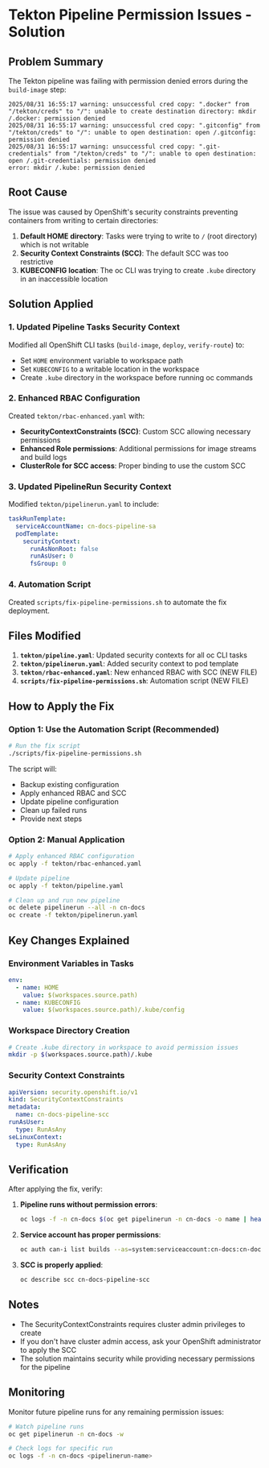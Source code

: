 # Tekton Pipeline Permission Issues - Solution

## Problem Summary

The Tekton pipeline was failing with permission denied errors during the `build-image` step:

```
2025/08/31 16:55:17 warning: unsuccessful cred copy: ".docker" from "/tekton/creds" to "/": unable to create destination directory: mkdir /.docker: permission denied
2025/08/31 16:55:17 warning: unsuccessful cred copy: ".gitconfig" from "/tekton/creds" to "/": unable to open destination: open /.gitconfig: permission denied
2025/08/31 16:55:17 warning: unsuccessful cred copy: ".git-credentials" from "/tekton/creds" to "/": unable to open destination: open /.git-credentials: permission denied
error: mkdir /.kube: permission denied
```

## Root Cause

The issue was caused by OpenShift's security constraints preventing containers from writing to certain directories:

1. **Default HOME directory**: Tasks were trying to write to `/` (root directory) which is not writable
2. **Security Context Constraints (SCC)**: The default SCC was too restrictive
3. **KUBECONFIG location**: The oc CLI was trying to create `.kube` directory in an inaccessible location

## Solution Applied

### 1. Updated Pipeline Tasks Security Context

Modified all OpenShift CLI tasks (`build-image`, `deploy`, `verify-route`) to:
- Set `HOME` environment variable to workspace path
- Set `KUBECONFIG` to a writable location in the workspace
- Create `.kube` directory in the workspace before running oc commands

### 2. Enhanced RBAC Configuration

Created `tekton/rbac-enhanced.yaml` with:
- **SecurityContextConstraints (SCC)**: Custom SCC allowing necessary permissions
- **Enhanced Role permissions**: Additional permissions for image streams and build logs
- **ClusterRole for SCC access**: Proper binding to use the custom SCC

### 3. Updated PipelineRun Security Context

Modified `tekton/pipelinerun.yaml` to include:
```yaml
taskRunTemplate:
  serviceAccountName: cn-docs-pipeline-sa
  podTemplate:
    securityContext:
      runAsNonRoot: false
      runAsUser: 0
      fsGroup: 0
```

### 4. Automation Script

Created `scripts/fix-pipeline-permissions.sh` to automate the fix deployment.

## Files Modified

1. **`tekton/pipeline.yaml`**: Updated security contexts for all oc CLI tasks
2. **`tekton/pipelinerun.yaml`**: Added security context to pod template
3. **`tekton/rbac-enhanced.yaml`**: New enhanced RBAC with SCC (NEW FILE)
4. **`scripts/fix-pipeline-permissions.sh`**: Automation script (NEW FILE)

## How to Apply the Fix

### Option 1: Use the Automation Script (Recommended)

```bash
# Run the fix script
./scripts/fix-pipeline-permissions.sh
```

The script will:
- Backup existing configuration
- Apply enhanced RBAC and SCC
- Update pipeline configuration
- Clean up failed runs
- Provide next steps

### Option 2: Manual Application

```bash
# Apply enhanced RBAC configuration
oc apply -f tekton/rbac-enhanced.yaml

# Update pipeline
oc apply -f tekton/pipeline.yaml

# Clean up and run new pipeline
oc delete pipelinerun --all -n cn-docs
oc create -f tekton/pipelinerun.yaml
```

## Key Changes Explained

### Environment Variables in Tasks
```yaml
env:
  - name: HOME
    value: $(workspaces.source.path)
  - name: KUBECONFIG
    value: $(workspaces.source.path)/.kube/config
```

### Workspace Directory Creation
```bash
# Create .kube directory in workspace to avoid permission issues
mkdir -p $(workspaces.source.path)/.kube
```

### Security Context Constraints
```yaml
apiVersion: security.openshift.io/v1
kind: SecurityContextConstraints
metadata:
  name: cn-docs-pipeline-scc
runAsUser:
  type: RunAsAny
seLinuxContext:
  type: RunAsAny
```

## Verification

After applying the fix, verify:

1. **Pipeline runs without permission errors**:
   ```bash
   oc logs -f -n cn-docs $(oc get pipelinerun -n cn-docs -o name | head -1)
   ```

2. **Service account has proper permissions**:
   ```bash
   oc auth can-i list builds --as=system:serviceaccount:cn-docs:cn-docs-pipeline-sa -n cn-docs
   ```

3. **SCC is properly applied**:
   ```bash
   oc describe scc cn-docs-pipeline-scc
   ```

## Notes

- The SecurityContextConstraints requires cluster admin privileges to create
- If you don't have cluster admin access, ask your OpenShift administrator to apply the SCC
- The solution maintains security while providing necessary permissions for the pipeline

## Monitoring

Monitor future pipeline runs for any remaining permission issues:

```bash
# Watch pipeline runs
oc get pipelinerun -n cn-docs -w

# Check logs for specific run
oc logs -f -n cn-docs <pipelinerun-name>
```
